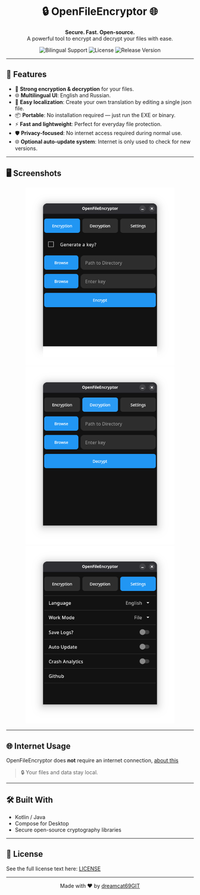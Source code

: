 <h1 align="center">🔒 OpenFileEncryptor 🌐</h1>

<p align="center">
  <strong>Secure. Fast. Open-source.</strong><br>
  A powerful tool to encrypt and decrypt your files with ease.
</p>

<p align="center">
  <img src="https://img.shields.io/badge/Language-English%20%2F%20%D0%A0%D1%83%D1%81%D1%81%D0%BA%D0%B8%D0%B9-blue?style=flat-square" alt="Bilingual Support">
  <img src="https://img.shields.io/github/license/dreamcat69GIT/OpenFileEncryptor-Kotlin?style=flat-square" alt="License">
  <img src="https://img.shields.io/github/v/release/dreamcat69GIT/OpenFileEncryptor-Kotlin?style=flat-square" alt="Release Version">
</p>

---

## 🚀 Features

* 🔐 **Strong encryption & decryption** for your files.
* 🌐 **Multilingual UI**: English and Russian.
* 📝 **Easy localization**: Create your own translation by editing a single json file.
* 📦 **Portable**: No installation required — just run the EXE or binary.
* ⚡ **Fast and lightweight**: Perfect for everyday file protection.
* 🛡️ **Privacy-focused**: No internet access required during normal use.
* 🌐 **Optional auto-update system**: Internet is only used to check for new versions.

---

## 🖥️ Screenshots

<p align="center">
  <img src="/docs/encryption_window.png" width="400" alt="Encryption UI">
  <img src="/docs/decryption_window.png" width="400" alt="Drecryption UI">
  <img src="/docs/settings_window.png" width="400" alt="Settings UI">
  
</p>

---

## 🌐 Internet Usage

OpenFileEncryptor does **not** require an internet connection, [about this](https://github.com/dreamcat69GIT/OpenFileEncryptor-Kotlin/blob/main/internetusage.md)

> 🔒 Your files and data stay local.

---

## 🛠️ Built With

* Kotlin / Java
* Compose for Desktop
* Secure open-source cryptography libraries

---

## 📄 License

See the full license text here: [LICENSE](https://github.com/dreamcat69GIT/OpenFileEncryptor-Kotlin/blob/main/LICENSE)

---

<p align="center">
  Made with ❤️ by <a href="https://github.com/dreamcat69GIT">dreamcat69GIT</a>
</p>
